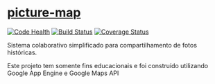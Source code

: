 # [picture-map](https://picture-map.appspot.com/)

[![Code Health](https://landscape.io/github/marcielmj/picture-map/master/landscape.svg?style=flat)](https://landscape.io/github/marcielmj/picture-map/master) [![Build Status](https://travis-ci.org/marcielmj/picture-map.svg?branch=master)](https://travis-ci.org/marcielmj/picture-map) [![Coverage Status](https://coveralls.io/repos/github/marcielmj/picture-map/badge.svg?branch=master)](https://coveralls.io/github/marcielmj/picture-map?branch=master)

Sistema colaborativo simplificado para compartilhamento de fotos históricas.

Este projeto tem somente fins educacionais e foi construído utilizando Google App Engine e Google Maps API
